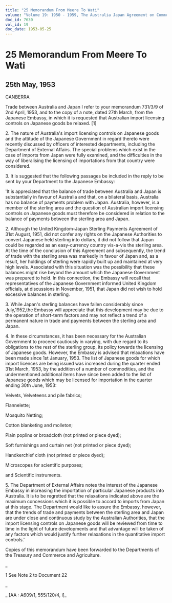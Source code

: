 ```yaml
---
title: "25 Memorandum From Meere To Wati"
volume: "Volume 19: 1950 - 1959, The Australia Japan Agreement on Commerce"
doc_id: 7630
vol_id: 19
doc_date: 1953-05-25
---
```


# 25 Memorandum From Meere To Wati

## 25th May, 1953

CANBERRA

Trade between Australia and Japan I refer to your memorandum 731/3/9 of 2nd April, 1953, and to the copy of a note, dated 27th March, from the Japanese Embassy, in which it is requested that Australian import licensing controls on Japanese goods be relaxed. [1]

2\. The nature of Australia's import licensing controls on Japanese goods and the attitude of the Japanese Government in regard thereto were recently discussed by officers of interested departments, including the Department of External Affairs. The special problems which exist in the case of imports from Japan were fully examined, and the difficulties in the way of liberalising the licensing of importations from that country were considered.

3\. It is suggested that the following passages be included in the reply to be sent by your Department to the Japanese Embassy:

'It is appreciated that the balance of trade between Australia and Japan is substantially in favour of Australia and that, on a bilateral basis, Australia has no balance of payments problem with Japan. Australia, however, is a member of the sterling area and the question of Australian import licensing controls on Japanese goods must therefore be considered in relation to the balance of payments between the sterling area and Japan.

2\. Although the United Kingdom-Japan Sterling Payments Agreement of 31st August, 1951, did not confer any rights on the Japanese Authorities to convert Japanese held sterling into dollars, it did not follow that Japan could be regarded as an easy-currency country vis-a-vis the sterling area. At the time of the conclusion of this Agreement and subsequently, the trend of trade with the sterling area was markedly in favour of Japan and, as a result, her holdings of sterling were rapidly built up and maintained at very high levels. Associated with this situation was the possibility that these balances might rise beyond the amount which the Japanese Government was prepared to hold. In this connection, the Embassy will recall that representatives of the Japanese Government informed United Kingdom officials, at discussions in November, 1951, that Japan did not wish to hold excessive balances in sterling.

3\. While Japan's sterling balances have fallen considerably since July,1952,the Embassy will appreciate that this development may be due to the operation of short-term factors and may not reflect a trend of a permanent nature in trade and payments between the sterling area and Japan.

4\. In these circumstances, it has been necessary for the Australian Government to proceed cautiously in varying, with due regard to its obligations to the rest of the sterling group, its policy towards the licensing of Japanese goods. However, the Embassy is advised that relaxations have been made since 1st January, 1953. The list of Japanese goods for which import licences are being issued was increased during the quarter ended 31st March, 1953, by the addition of a number of commodities, and the undermentioned additional items have since been added to the list of Japanese goods which may be licensed for importation in the quarter ending 30th June, 1953:

Velvets, Velveteens and pile fabrics;

Flannelette;

Mosquito Netting;

Cotton blanketing and molleton;

Plain poplins or broadcloth (not printed or piece dyed);

Soft furnishings and curtain net (not printed or piece dyed);

Handkerchief cloth (not printed or piece dyed);

Microscopes for scientific purposes;

and Scientific instruments.

5\. The Department of External Affairs notes the interest of the Japanese Embassy in increasing the importation of particular Japanese products into Australia. It is to be regretted that the relaxations indicated above are the maximum concessions which it is possible to accord to imports from Japan at this stage. The Department would like to assure the Embassy, however, that the trends of trade and payments between the sterling area and Japan are under close and continuous study by the Australian Authorities, that the import licensing controls on Japanese goods will be reviewed from time to time in the light of future developments and that advantage will be taken of any factors which would justify further relaxations in the quantitative import controls.'

Copies of this memorandum have been forwarded to the Departments of the Treasury and Commerce and Agriculture.

_

1 See Note 2 to Document 22

_

_ [AA : A609/1, 555/120/4, i]_
